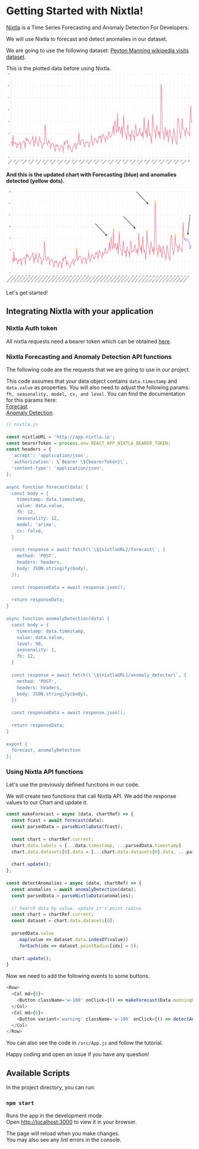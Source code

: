 # Getting Started with Nixtla!

[Nixtla](https://docs.nixtla.io/) is a Time Series Forecasting and Anomaly Detection For Developers.

We will use Nixtla to forecast and detect anomalies in our dataset.

We are going to use the following dataset:
[Peyton Manning wikipedia visits dataset](/manning.json).

This is the plotted data before using Nixtla.
![Peyton before](/peyton-before.png)

**And this is the updated chart with Forecasting (blue) and anomalies detected (yellow dots).**

![Peyton after](/peyton-after.png)

Let's get started!

## Integrating Nixtla with your application

### Nixtla Auth token

All nixtla requests need a bearer token which can be obtained [here](http://18.235.133.135:3000/login).

### Nixtla Forecasting and Anomaly Detection API functions

The following code are the requests that we are going to use in our project.

This code assumes that your data object contains `data.timestamp` and `data.value` as properties.
You will also need to adjust the following params: `fh, seasonality, model, cv, and level`. You can find the documentation for this params here:  
[Forecast](https://docs.nixtla.io/reference/forecast_forecast_post)  
[Anomaly Detection](https://docs.nixtla.io/reference/anomaly_detector_anomaly_detector_post)

```js
// nixtla.js

const nixtlaURL = 'http://app.nixtla.io';
const bearerToken = process.env.REACT_APP_NIXTLA_BEARER_TOKEN;
const headers = {
  'accept': 'application/json',
  'authorization': \`Bearer \${bearerToken}\`,
  'content-type': 'application/json',
};

async function forecast(data) {
  const body = {
    timestamp: data.timestamp,
    value: data.value,
    fh: 12,
    seasonality: 12,
    model: 'arima',
    cv: false,
  }

  const response = await fetch(\`\${nixtlaURL}/forecast\`, {
    method: 'POST',
    headers: headers,
    body: JSON.stringify(body),
  });

  const responseData = await response.json();

  return responseData;
}

async function anomalyDetection(data) {
  const body = {
    timestamp: data.timestamp,
    value: data.value,
    level: 90,
    seasonality: 1,
    fh: 12,
  }

  const response = await fetch(\`\${nixtlaURL}/anomaly_detector\`, {
    method: 'POST',
    headers: headers,
    body: JSON.stringify(body),
  })

  const responseData = await response.json();

  return responseData;
}

export {
  forecast, anomalyDetection
};
```

### Using Nixtla API functions

Let's use the previously defined functions in our code.

We will create two functions that call Nixtla API.
We add the response values to our Chart and update it.

```js
const makeForecast = async (data, chartRef) => {
  const fcast = await forecast(data);
  const parsedData = parseNixtlaData(fcast);

  const chart = chartRef.current;
  chart.data.labels = [...data.timestamp, ...parsedData.timestamp]
  chart.data.datasets[0].data = [...chart.data.datasets[0].data, ...parsedData.value];

  chart.update();
};

const detectAnomalies = async (data, chartRef) => {
  const anomalies = await anomalyDetection(data);
  const parsedData = parseNixtlaData(anomalies);

  // Search data by value. update it's point radius
  const chart = chartRef.current;
  const dataset = chart.data.datasets[0];

  parsedData.value
    .map(value => dataset.data.indexOf(value))
    .forEach(idx => dataset.pointRadius[idx] = 5);

  chart.update();
}
```

Now we need to add the following events to some buttons.

```js
<Row>
  <Col md={6}>
    <Button className='w-100' onClick={() => makeForecast(Data.manningData, chartRef)}>Forecast Data</Button>
  </Col>
  <Col md={6}>
    <Button variant='warning' className='w-100' onClick={() => detectAnomalies(Data.manningData, chartRef)}>Detect Anomalies</Button>
  </Col>
</Row>
```

You can also see the code in `/src/App.js` and follow the tutorial.

Happy coding and open an issue if you have any question!

## Available Scripts

In the project directory, you can run:

### `npm start`

Runs the app in the development mode.\
Open [http://localhost:3000](http://localhost:3000) to view it in your browser.

The page will reload when you make changes.\
You may also see any lint errors in the console.